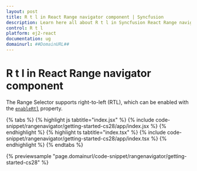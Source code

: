 ```yaml
---
layout: post
title: R t l in React Range navigator component | Syncfusion
description: Learn here all about R t l in Syncfusion React Range navigator component of Syncfusion Essential JS 2 and more.
control: R t l 
platform: ej2-react
documentation: ug
domainurl: ##DomainURL##
---
```


# R t l in React Range navigator component

The Range Selector supports right-to-left (RTL), which can be enabled with the [`enableRtl`](https://ej2.syncfusion.com/react/documentation/api/range-navigator/#enablertl) property.

{% tabs %}
{% highlight js tabtitle="index.jsx" %}
{% include code-snippet/rangenavigator/getting-started-cs28/app/index.jsx %}
{% endhighlight %}
{% highlight ts tabtitle="index.tsx" %}
{% include code-snippet/rangenavigator/getting-started-cs28/app/index.tsx %}
{% endhighlight %}
{% endtabs %}

 {% previewsample "page.domainurl/code-snippet/rangenavigator/getting-started-cs28" %}